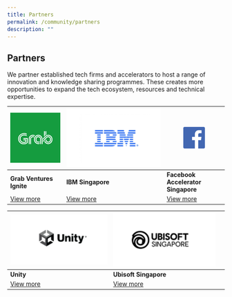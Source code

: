 ```yaml
---
title: Partners
permalink: /community/partners
description: ""
---
```

## Partners

We partner established tech firms and accelerators to host a range of innovation and knowledge sharing programmes. These creates more opportunities to expand the tech ecosystem, resources and technical expertise.

|![Alt text for image on Isomer site](/images/grablogo.png) | ![Alt text for image on Isomer site](/images/companies/IBM.png) |![Alt text for image on Isomer site](/images/facebook.png) |
| -------- | -------- | -------- |
| **Grab Ventures Ignite**    | **IBM Singapore**     | **Facebook Accelerator Singapore**  |
|[View more](/grab) |    [View more](/ibm)  | [View more](/facebook)  |


| ![Alt text for image on Isomer site](/images/Unity.png)| ![Alt text for image on Isomer site](/images/ubisoft.png) | |
| -------- | -------- | -------- |
| **Unity**    | **Ubisoft Singapore**     | |
|[View more](/unity) |    [View more](/ubisoft)  |   |




